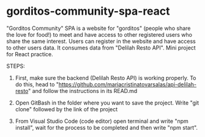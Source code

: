 # gorditos-community-spa-react

"Gorditos Community" SPA is a website for "gorditos" (people who share the love for food!) to meet and have access to other registered users who share the same interest. Users can register in the website and have access to other users data. It consumes data from "Delilah Resto API". Mini project for React practice. 

STEPS:

1) First, make sure the backend (Delilah Resto API) is working properly. To do this, head to "https://github.com/mariacristinatovarsalas/api-delilah-resto" and follow the instructions in its READ.md

2) Open GitBash in the folder where you want to save the project. Write "git clone" followed by the link of the project 

3) From Visual Studio Code (code editor) open terminal and write "npm install", wait for the process to be completed and then write "npm start".